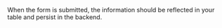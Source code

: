 <!-- # Access Labs Pizza

![Pizza Screen Recording](https://curriculum-content.s3.amazonaws.com/react/pizza.gif)

Welcome to your first day at the Access Labs Pizzeria!
Today, you are tasked to building an online menu of all the pizzas that the pizzeria offers.

The database of orders can be found in a json-server, under `http://localhost:3000/pizzas`.
Make sure that before you fire up your React server, you *first* fire up your json-server.

```text
TO INSTALL: npm install -g json-server
TO START: json-server --watch db.json
``` -->

<!-- 1: After firing up your server, render the list of pizzas in to the table. -->
<!-- 
2: Each row in the table should be a pizza component 
and when you click the "Edit" button, 
it should send the pizza associated with that component into the Pizza form. -->
<!-- 
The pizza form will then render the information about the pizza in the form, which will be editable. -->

When the form is submitted, the information should be reflected in your table and persist in the backend.
